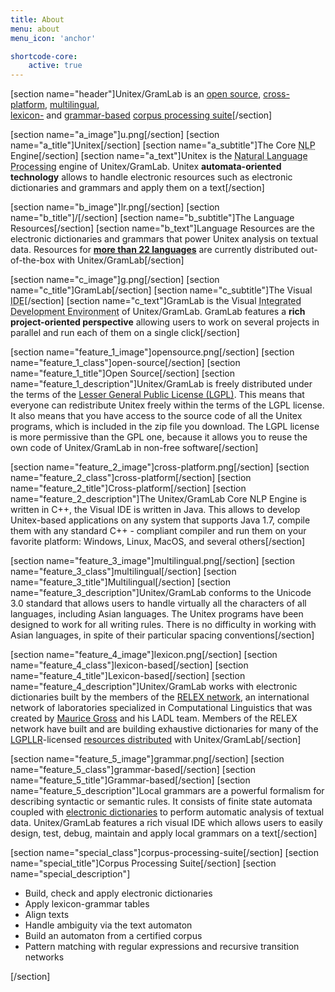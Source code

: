 ```yaml
---
title: About
menu: about
menu_icon: 'anchor'

shortcode-core:
    active: true
---
```

[section name="header"]Unitex/GramLab is an <a class="page-scroll" href="#open-source">open source</a>, <a class="page-scroll" href="#cross-platform">cross-platform</a>, <a class="page-scroll" href="#multilingual">multilingual</a>, <br><a class="page-scroll" href="#lexicon-based">lexicon-</a> and <a class="page-scroll" href="#grammar-based">grammar-based</a> <a class="page-scroll" href="#corpus-processing-suite">corpus processing suite</a>[/section]

[section name="a_image"]u.png[/section]
[section name="a_title"]Unitex[/section]
[section name="a_subtitle"]The Core <abbr title="Natural Language Processing">NLP</abbr> Engine[/section]
[section name="a_text"]Unitex is the <abbr title="NLP">Natural Language Processing</abbr> engine of Unitex/GramLab. Unitex **automata-oriented technology** allows to handle electronic resources such as electronic dictionaries and grammars and apply them on a text[/section]

[section name="b_image"]lr.png[/section]
[section name="b_title"]/[/section]
[section name="b_subtitle"]The Language Resources[/section]
[section name="b_text"]Language Resources are the electronic dictionaries and grammars that power Unitex analysis on textual data. Resources for **[more than 22 languages](/language-resources?target=_blank)** are currently distributed out-of-the-box with Unitex/GramLab[/section]

[section name="c_image"]g.png[/section]
[section name="c_title"]GramLab[/section]
[section name="c_subtitle"]The Visual <abbr title="Integrated Development Environment">IDE</abbr>[/section]
[section name="c_text"]GramLab is the Visual <abbr title="IDE">Integrated Development Environment</abbr> of Unitex/GramLab. GramLab features a **rich project-oriented perspective** allowing users to work on several projects in parallel and run each of them on a single click[/section]

[section name="feature_1_image"]opensource.png[/section]
[section name="feature_1_class"]open-source[/section]
[section name="feature_1_title"]Open Source[/section]
[section name="feature_1_description"]Unitex/GramLab is freely distributed under the terms of the <a href='http://www.gnu.org/licenses/lgpl.html'>Lesser General	Public License (LGPL)</a>. This means that everyone can redistribute Unitex freely within the terms of the LGPL license. It also means that you have access to the source code of all the Unitex programs, which is included in the zip file you download. The LGPL license is more permissive than the GPL one, because it allows you to reuse the own code of Unitex/GramLab in non-free software[/section]

[section name="feature_2_image"]cross-platform.png[/section]
[section name="feature_2_class"]cross-platform[/section]
[section name="feature_2_title"]Cross-platform[/section]
[section name="feature_2_description"]The Unitex/GramLab Core NLP Engine is written in C++, the Visual IDE is written in Java. This allows to develop Unitex-based applications on any system that supports Java 1.7, compile them with any standard C++ - compliant compiler and run them on your favorite platform: Windows, Linux, MacOS, and several others[/section]

[section name="feature_3_image"]multilingual.png[/section]
[section name="feature_3_class"]multilingual[/section]
[section name="feature_3_title"]Multilingual[/section]
[section name="feature_3_description"]Unitex/GramLab conforms to the Unicode 3.0 standard that allows users to handle virtually all the characters of all languages, including Asian languages. The Unitex programs have been designed to work for all writing rules. There is no difficulty in working with Asian languages, in spite of their particular spacing conventions[/section]

[section name="feature_4_image"]lexicon.png[/section]
[section name="feature_4_class"]lexicon-based[/section]
[section name="feature_4_title"]Lexicon-based[/section]
[section name="feature_4_description"]Unitex/GramLab works with electronic dictionaries built by the members of the <a target="_blank" href="partners">RELEX network</a>, an international network of laboratories specialized in Computational Linguistics that was created by <a target="_blank" href="https://en.wikipedia.org/wiki/Maurice_Gross">Maurice Gross</a> and his LADL team. Members of the RELEX network have built and are building exhaustive dictionaries for many of the <a target="_blank" href="lgpllr">LGPLLR</a>-licensed <a target="_blank" href="language-resources">resources distributed</a> with Unitex/GramLab[/section]

[section name="feature_5_image"]grammar.png[/section]
[section name="feature_5_class"]grammar-based[/section]
[section name="feature_5_title"]Grammar-based[/section]
[section name="feature_5_description"]Local grammars are a powerful formalism for describing syntactic or semantic rules. It consists of finite state automata coupled with <a target="_blank" href="language-resources">electronic dictionaries</a> to perform automatic analysis of textual data. Unitex/GramLab features a rich visual IDE which allows users to easily design, test, debug, maintain and apply local grammars on a text[/section]

[section name="special_class"]corpus-processing-suite[/section]
[section name="special_title"]Corpus Processing Suite[/section]
[section name="special_description"]
<ul id="functions-items" class="actions piped truncate-items">
 <li><span class="ug-label c9">Build, check and apply electronic dictionaries</span></li>
 <li><span class="ug-label c10">Apply lexicon-grammar tables</span></li>
 <li><span class="ug-label c11">Align texts</span></li> 
 <li><span class="ug-label c12">Handle ambiguity via the text automaton</span></li>
 <li><span class="ug-label c13">Build an automaton from a certified corpus</span></li>
 <li><span class="ug-label c14">Pattern matching with regular expressions and recursive transition networks</span></li> 
</ul>
[/section]

